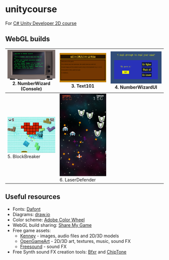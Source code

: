 # unitycourse
For [C# Unity Developer 2D course](https://www.udemy.com/unitycourse/)

## WebGL builds
[![NumberWizard (Console)](/docs/02-NumberWizard/thumbnail.png)](https://runninglvlan.github.io/unitycourse/02-NumberWizard/)<br>2. NumberWizard (Console) | [![Text101](/docs/03-Text101/thumbnail.png)](https://runninglvlan.github.io/unitycourse/03-Text101/)<br>3. Text101 | [![NumberWizardUI](/docs/04-NumberWizardUI/thumbnail.png)](https://runninglvlan.github.io/unitycourse/04-NumberWizardUI/)<br>4. NumberWizardUI
--- | --- | ---
[![BlockBreaker](/docs/05-BlockBreaker/thumbnail.png)](https://runninglvlan.github.io/unitycourse/05-BlockBreaker/)<br>5. BlockBreaker | [![LaserDefender](/docs/06-LaserDefender/thumbnail.png)](https://runninglvlan.github.io/unitycourse/06-LaserDefender/)<br>6. LaserDefender | 

## Useful resources
- Fonts: [Dafont](https://www.dafont.com/)
- Diagrams: [draw.io](https://www.draw.io/)
- Color scheme: [Adobe Color Wheel](https://color.adobe.com/create/color-wheel/)
- WebGL build sharing: [Share My Game](http://www.sharemygame.com/)
- Free game assets:
  - [Kenney](https://kenney.nl/assets) - images, audio files and 2D/3D models
  - [OpenGameArt](https://opengameart.org/) - 2D/3D art, textures, music, sound FX
  - [Freesound](https://freesound.org/) - sound FX
- Free Synth sound FX creation tools: [Bfxr](https://www.bfxr.net/) and [ChipTone](http://sfbgames.com/chiptone/)
